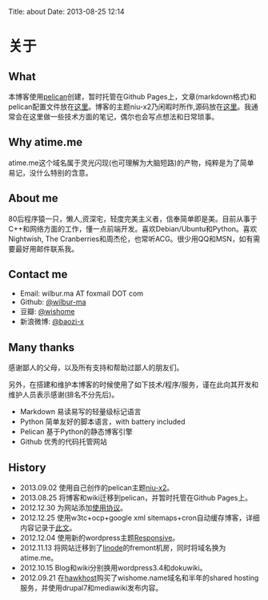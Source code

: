 Title: about
Date: 2013-08-25 12:14

[1]: http://docs.getpelican.com/ "pelican documentation"
[2]: https://github.com/wilbur-ma/pelican-blog-content "my pelican blog repository"
[3]: https://github.com/wilbur-ma/niu-x2 "my pelican theme"
[5]: https://github.com/wilbur-ma "my github homepage"
[6]: http://www.douban.com/people/wishome/ "my douban homepage"
[7]: http://weibo.com/baozi2x "my weibo homepage"
[10]: http://www.hawkhost.com/ "http://www.hawkhost.com/"
[11]: http://www.linode.com/ "http://www.linode.com/"
[12]: http://wordpress.org/extend/themes/responsive "http://wordpress.org/extend/themes/responsive"
[13]: /tech/create-a-pseudo-static-blog-with-wordpress.html "create a pseudo static blog with wordpress"
[14]: /agreement.html "使用协议"

# 关于
## What

本博客使用[pelican][1]创建，暂时托管在Github Pages上，文章(markdown格式)和pelican配置文件放在[这里][2]。博客的主题niu-x2乃闲暇时所作,源码放在[这里][3]。我通常会在这里做一些技术方面的笔记，偶尔也会写点想法和日常琐事。

## Why atime.me

atime.me这个域名属于灵光闪现(也可理解为大脑短路)的产物，纯粹是为了简单易记，没什么特别的含意。

## About me

80后程序猿一只，懒人,资深宅，轻度完美主义者，信奉简单即是美。目前从事于C++和网络方面的工作，懂一点前端开发。喜欢Debian/Ubuntu和Python。喜欢Nightwish, The Cranberries和周杰伦，也常听ACG。很少用QQ和MSN，如有需要最好用邮件联系我。

## Contact me

*   Email: wilbur.ma AT foxmail DOT com 
*   Github: [@wilbur-ma][5]
*   豆瓣: [@wishome][6]
*   新浪微博: [@baozi-x][7] 

## Many thanks

感谢鄙人的父母，以及所有支持和帮助过鄙人的朋友们。

另外，在搭建和维护本博客的时候使用了如下技术/程序/服务，谨在此向其开发和维护人员表示感谢(排名不分先后)。

*  Markdown 易读易写的轻量级标记语言
*  Python 简单友好的脚本语言，with battery included
*  Pelican 基于Python的静态博客引擎
*  Github 优秀的代码托管网站

## History
*  2013.09.02 使用自己创作的pelican主题[niu-x2][3]。
*  2013.08.25 将博客和wiki迁移到pelican，并暂时托管在Github Pages上。
*  2012.12.30 为网站添加[使用协议][14]。
*  2012.12.25 使用w3tc+ocp+google xml sitemaps+cron自动缓存博客，详细内容记录于[此文][13]。 
*  2012.12.04 使用新的wordpress主题[Responsive][12]。
*  2012.11.13 将网站迁移到了[linode][11]的fremont机房，同时将域名换为atime.me。
*  2012.10.15 Blog和wiki分别换用wordpress3.4和dokuwiki。
*  2012.09.21 在[hawkhost][10]购买了wishome.name域名和半年的shared hosting服务，并使用drupal7和mediawiki发布内容。
